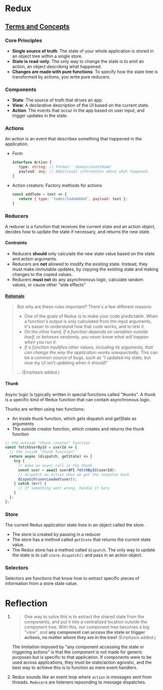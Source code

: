 # Redux

## [Terms and Concepts](https://redux.js.org/tutorials/essentials/part-1-overview-concepts#redux-terms-and-concepts)

### Core Principles

- **Single source of truth**: The state of your whole application is stored in an object tree within a single store.
- **State is read-only**: The only way to change the state is to emit an action, an object describing what happened.
- **Changes are made with pure functions**: To specify how the state tree is transformed by actions, you write pure reducers.

### Components

- **State**: The source of truth that drives an app.
- **View**: A declarative description of the UI based on the current state.
- **Action**: The events that occur in the app based on user input, and trigger updates in the state.

### **Actions**

An action is an event that describes something that happened in the application.
- Form
  ```ts
  interface Action {
     type: string; // Format: 'domain/eventName'
     payload: any; // Additional information about what happened.
  }
  ```
- Action creators: Factory methods for actions
  ```js
  const addTodo = text => { 
     return { type: 'todos/todoAdded', payload: text };
  }
  ```
  
### **Reducers**
A reducer is a function that receives the current state and an action object, decides how to update the state if necessary, and returns the new state.

#### Contraints
- Reducers **should** only calculate the new state value based on the state and action arguments.
- Reducers are **not** allowed to modify the existing state. Instead, they must make immutable updates, by copying the existing state and making changes to the copied values.
- Reducers **must not** do any asynchronous logic, calculate random values, or cause other "side effects"

#### [Rationale](https://redux.js.org/tutorials/essentials/part-2-app-structure#rules-of-reducers)
> But why are these rules important? There's a few different reasons:
>
> - One of the goals of Redux is to make your code predictable. When a function's output is only calculated from the input arguments, it's easier to understand how that code works, and to test it.
> - On the other hand, *if a function depends on variables outside itself, or behaves randomly, you never know what will happen when you run it.*
> - *If a function modifies other values, including its arguments, that can change the way the application works unexpectedly.* This can be a common source of bugs, such as "I updated my state, but now my UI isn't updating when it should!"
>
> ... (Emphasis added.)

#### Thunk
Async logic is typically written in special functions called "thunks". A thunk is a specific kind of Redux function that can contain asynchronous logic.

Thunks are written using two functions:
- An inside thunk function, which gets dispatch and getState as arguments
- The outside creator function, which creates and returns the thunk function

```js
// the outside "thunk creator" function
const fetchUserById = userId => {
  // the inside "thunk function"
  return async (dispatch, getState) => {
    try {
      // make an async call in the thunk
      const user = await userAPI.fetchById(userId);
      // dispatch an action when we get the response back
      dispatch(userLoaded(user));
    } catch (err) {
      // If something went wrong, handle it here
    }
  };
};
```


### **Store**
The current Redux application state lives in an object called the store .

- The store is created by passing in a reducer
- The store has a method called `getState` that returns the current state value.
- The Redux store has a method called `dispatch`. The only way to update the state is to call `store.dispatch()` and pass in an action object.

### **Selectors**

Selectors are functions that know how to extract specific pieces of information from a store state value.


# Reflection

1. > One way to solve this is to extract the shared state from the components, and put it into a centralized location outside the component tree. With this, our component tree becomes a big "view", and **any component can access the state or trigger actions, no matter where they are in the tree!** (Emphasis added.)

   The limitation imposed by "any component accessing the state or triggering actions" is that the component is not made for generic purposes but is specific to that application. If components were to be used across applications, they must be state/action agnostic, and the best way to achieve this is to function as mere event handlers.

2. Redux sounds like an event loop where `action` is messages sent from threads. `Reducer`s are listeners repsonding to message dispatches.